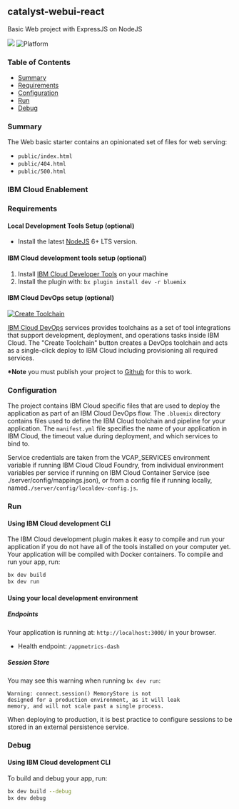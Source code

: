 ## catalyst-webui-react

Basic Web project with ExpressJS on NodeJS

[![](https://img.shields.io/badge/IBM%20Cloud-powered-blue.svg)](https://bluemix.net)
![Platform](https://img.shields.io/badge/platform-NODE-lightgrey.svg?style=flat)

### Table of Contents

- [Summary](#summary)
- [Requirements](#requirements)
- [Configuration](#configuration)
- [Run](#run)
- [Debug](#debug)

<a name="summary"></a>

### Summary

The Web basic starter contains an opinionated set of files for web serving:

- `public/index.html`
- `public/404.html`
- `public/500.html`

<a name="enablement"></a>

### IBM Cloud Enablement

<a name="requirements"></a>

### Requirements

#### Local Development Tools Setup (optional)

- Install the latest [NodeJS](https://nodejs.org/en/download/) 6+ LTS version.

#### IBM Cloud development tools setup (optional)

1. Install [IBM Cloud Developer Tools](https://console.bluemix.net/docs/cli/idt/setting_up_idt.html#add-cli) on your machine
2. Install the plugin with: `bx plugin install dev -r bluemix`

#### IBM Cloud DevOps setup (optional)

[![Create Toolchain](https://console.ng.bluemix.net/devops/graphics/create_toolchain_button.png)](https://console.ng.bluemix.net/devops/setup/deploy/)

[IBM Cloud DevOps](https://www.ibm.com/cloud-computing/bluemix/devops) services provides toolchains as a set of tool integrations that support development, deployment, and operations tasks inside IBM Cloud. The "Create Toolchain" button creates a DevOps toolchain and acts as a single-click deploy to IBM Cloud including provisioning all required services.

**\*Note** you must publish your project to [Github](https://github.com/) for this to work.

<a name="configuration"></a>

### Configuration

The project contains IBM Cloud specific files that are used to deploy the application as part of an IBM Cloud DevOps flow. The `.bluemix` directory contains files used to define the IBM Cloud toolchain and pipeline for your application. The `manifest.yml` file specifies the name of your application in IBM Cloud, the timeout value during deployment, and which services to bind to.

Service credentials are taken from the VCAP_SERVICES environment variable if running IBM Cloud Cloud Foundry, from individual environment variables per service if running on IBM Cloud Container Service (see ./server/config/mappings.json), or from a config file if running locally, named`./server/config/localdev-config.js`.

<a name="run"></a>

### Run

#### Using IBM Cloud development CLI

The IBM Cloud development plugin makes it easy to compile and run your application if you do not have all of the tools installed on your computer yet. Your application will be compiled with Docker containers. To compile and run your app, run:

```bash
bx dev build
bx dev run
```

#### Using your local development environment

##### Endpoints

Your application is running at: `http://localhost:3000/` in your browser.

- Health endpoint: `/appmetrics-dash`

##### Session Store

You may see this warning when running `bx dev run`:

```
Warning: connect.session() MemoryStore is not
designed for a production environment, as it will leak
memory, and will not scale past a single process.
```

When deploying to production, it is best practice to configure sessions to be stored in an external persistence service.

<a name="debug"></a>

### Debug

#### Using IBM Cloud development CLI

To build and debug your app, run:

```bash
bx dev build --debug
bx dev debug
```
